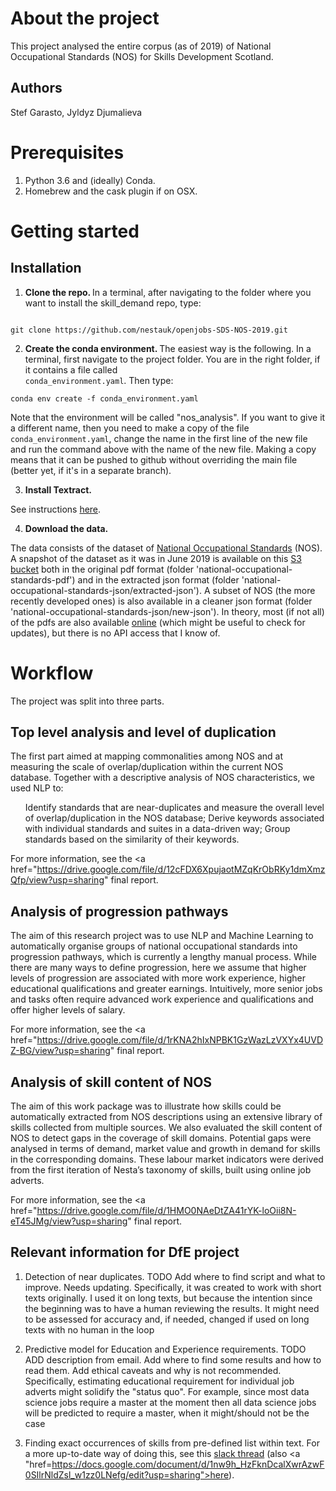 # About the project
This project analysed the entire corpus (as of 2019) of National Occupational Standards (NOS) for Skills Development Scotland.

## Authors

Stef Garasto, Jyldyz Djumalieva

# Prerequisites
1. Python 3.6 and (ideally) Conda.
2. Homebrew and the cask plugin if on OSX.

# Getting started

## Installation
1. <b> Clone the repo. </b> In a terminal, after navigating to the folder where you want to install the skill_demand repo, type:

<code>
git clone https://github.com/nestauk/openjobs-SDS-NOS-2019.git
</code>

2. <b> Create the conda environment. </b> The easiest way is the following. In a terminal, first navigate to the project folder. You are in the right folder, if it contains a file called <code> conda_environment.yaml</code>. Then type:

<code>conda env create -f conda_environment.yaml</code>

Note that the environment will be called "nos_analysis". If you want to give it a different name, then you need to make a copy of the file <code>conda_environment.yaml</code>, change the name in the first line of the new file and run the command above with the name of the new file. Making a copy means that it can be pushed to github without overriding the main file (better yet, if it's in a separate branch).

3. <b> Install Textract. </b>

See instructions <a href="https://textract.readthedocs.io/en/stable/installation.html">here</a>.

4. <b> Download the data. </b>

The data consists of the dataset of <a href= "https://www.ukstandards.org.uk/">National Occupational Standards</a> (NOS). A snapshot of the dataset as it was in June 2019 is available on this <a href="https://s3.console.aws.amazon.com/s3/buckets/open-jobs-lake/">S3 bucket</a> both in the original pdf format (folder 'national-occupational-standards-pdf') and in the extracted json format (folder 'national-occupational-standards-json/extracted-json'). A subset of NOS (the more recently developed ones) is also available in a cleaner json format (folder 'national-occupational-standards-json/new-json'). In theory, most (if not all) of the pdfs are also available <a href="https://www.ukstandards.org.uk/">online</a> (which might be useful to check for updates), but there is no API access that I know of.

# Workflow
The project was split into three parts.

## Top level analysis and level of duplication
The first part aimed at mapping commonalities among NOS and at measuring the scale of overlap/duplication within the current NOS database. Together with a descriptive analysis of NOS characteristics, we used NLP to:
<ul>
<il> Identify standards that are near-duplicates and measure the overall level of overlap/duplication in the NOS database;</it>
<it> Derive keywords associated with individual standards and suites in a data-driven way; </il>
<il> Group standards based on the similarity of their keywords. </il>
</ul>

For more information, see the <a href="https://drive.google.com/file/d/12cFDX6XpujaotMZqKrObRKy1dmXmzQfp/view?usp=sharing" final report</a>.

## Analysis of progression pathways
The aim of this research project was to use NLP and Machine Learning to automatically organise groups of national occupational standards into progression pathways, which is currently a lengthy manual process. While there are many ways to define progression, here we assume that higher levels of progression are associated with more work experience, higher educational qualifications and greater earnings. Intuitively, more senior jobs and tasks often require advanced work experience and qualifications and offer higher levels of salary.

For more information, see the <a href="https://drive.google.com/file/d/1rKNA2hIxNPBK1GzWazLzVXYx4UVDZ-BG/view?usp=sharing" final report</a>.

## Analysis of skill content of NOS
The aim of this work package was to illustrate how skills could be automatically extracted from NOS descriptions using an extensive library of skills collected from multiple sources. We also evaluated the skill content of NOS to detect gaps in the coverage of skill domains. Potential gaps were analysed in terms of demand, market value and growth in demand for skills in the corresponding domains. These labour market indicators were derived from the first iteration of Nesta’s taxonomy of skills, built using online job adverts.

For more information, see the <a href="https://drive.google.com/file/d/1HMO0NAeDtZA41rYK-loOii8N-eT45JMg/view?usp=sharing" final report</a>.

## Relevant information for DfE project
1. Detection of near duplicates. TODO
Add where to find script and what to improve. Needs updating. Specifically, it was created to work with short texts originally. I used it on long texts, but because the intention since the beginning was to have a human reviewing the results. It might need to be assessed for accuracy and, if needed, changed if used on long texts with no human in the loop

2. Predictive model for Education and Experience requirements. TODO
ADD description from email. Add where to find some results and how to read them. Add ethical caveats and why is not recommended.
Specifically, estimating educational requirement for individual job adverts might solidify the "status quo". For example, since most data science jobs require a master at the moment then all data science jobs will be predicted to require a master, when it might/should not be the case

3. Finding exact occurrences of skills from pre-defined list within text.
For a more up-to-date way of doing this, see this <a href="https://data-analytic-nesta.slack.com/archives/CAYNV0XFZ/p1592820231035300">slack thread</a> (also <a "href=https://docs.google.com/document/d/1nw9h_HzFknDcalXwrAzwF0SIlrNldZsl_w1zz0LNefg/edit?usp=sharing">here</a>).
